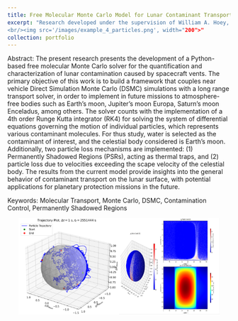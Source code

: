 ```yaml
---
title: Free Molecular Monte Carlo Model for Lunar Contaminant Transport and Deposition in Permanently Shadowed Regions
excerpt: "Research developed under the supervision of William A. Hoey, John M. Alred and Carlos E. Soares at the Jet Propulsion Laboratory (JPL), NASA
<br/><img src='/images/example_4_particles.png', width="200">"
collection: portfolio
---
```


Abstract:
The present research presents the development of a Python-based free molecular
Monte Carlo solver for the quantification and characterization of lunar contamination
caused by spacecraft vents. The primary objective of this work is to build a
framework that couples near vehicle Direct Simulation Monte Carlo (DSMC) simulations
with a long range transport solver, in order to implement in future missions
to atmosphere-free bodies such as Earth’s moon, Jupiter’s moon Europa, Saturn’s
moon Enceladus, among others. The solver counts with the implementation of a 4th
order Runge Kutta integrator (RK4) for solving the system of differential equations
governing the motion of individual particles, which represents various contaminant
molecules. For thus study, water is selected as the contaminant of interest, and
the celestial body considered is Earth’s moon. Additionally, two particle loss mechanisms
are implemented: (1) Permanently Shadowed Regions (PSRs), acting as
thermal traps, and (2) particle loss due to velocities exceeding the scape velocity
of the celestial body. The results from the current model provide insights into
the general behavior of contaminant transport on the lunar surface, with potential
applications for planetary protection missions in the future.

Keywords: Molecular Transport, Monte Carlo, DSMC, Contamination Control, Permanently
Shadowed Regions

<div style="display: flex; justify-content: center;">
    <img src="/images/example_4_particles.png" width="45%">
    <img src="/images/half_lunar_day.png" width="45%">
</div>
